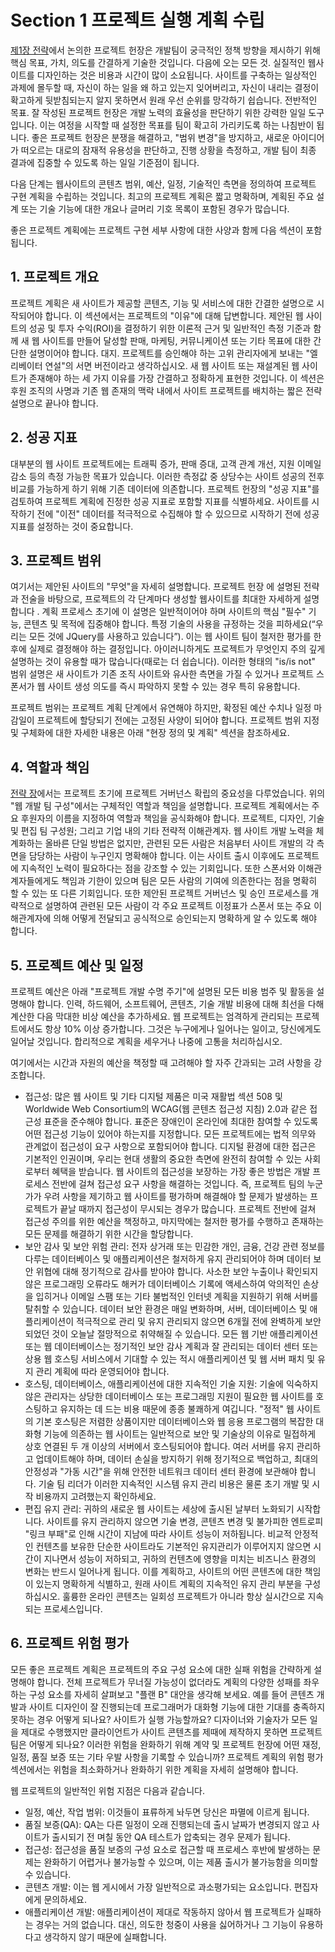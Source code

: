 # Section 1 프로젝트 실행 계획 수립

[제1장 전략](https://webstyleguide.com/1-strategy.html)에서 논의한 프로젝트 헌장은 개발팀이 궁극적인 정책 방향을 제시하기 위해 핵심 목표, 가치, 의도를 간결하게 기술한 것입니다. 다음에 오는 모든 것. 실질적인 웹사이트를 디자인하는 것은 비용과 시간이 많이 소요됩니다. 사이트를 구축하는 일상적인 과제에 몰두할 때, 자신이 하는 일을 왜 하고 있는지 잊어버리고, 자신이 내리는 결정이 확고하게 뒷받침되는지 알지 못하면서 원래 우선 순위를 망각하기 쉽습니다. 전반적인 목표. 잘 작성된 프로젝트 헌장은 개발 노력의 효율성을 판단하기 위한 강력한 일일 도구입니다. 이는 여정을 시작할 때 설정한 목표를 팀이 확고히 가리키도록 하는 나침반이 됩니다. 좋은 프로젝트 헌장은 분쟁을 해결하고, "범위 변경"을 방지하고, 새로운 아이디어가 떠오르는 대로의 잠재적 유용성을 판단하고, 진행 상황을 측정하고, 개발 팀이 최종 결과에 집중할 수 있도록 하는 일일 기준점이 됩니다.

다음 단계는 웹사이트의 콘텐츠 범위, 예산, 일정, 기술적인 측면을 정의하여 프로젝트 구현 계획을 수립하는 것입니다. 최고의 프로젝트 계획은 짧고 명확하며, 계획된 주요 설계 또는 기술 기능에 대한 개요나 글머리 기호 목록이 포함된 경우가 많습니다.

좋은 프로젝트 계획에는 프로젝트 구현 세부 사항에 대한 사양과 함께 다음 섹션이 포함됩니다.

## 1. 프로젝트 개요

프로젝트 계획은 새 사이트가 제공할 콘텐츠, 기능 및 서비스에 대한 간결한 설명으로 시작되어야 합니다. 이 섹션에서는 프로젝트의 "이유"에 대해 답변합니다. 제안된 웹 사이트의 성공 및 투자 수익(ROI)을 결정하기 위한 이론적 근거 및 일반적인 측정 기준과 함께 새 웹 사이트를 만들어 달성할 판매, 마케팅, 커뮤니케이션 또는 기타 목표에 대한 간단한 설명이어야 합니다. 대지. 프로젝트를 승인해야 하는 고위 관리자에게 보내는 "엘리베이터 연설"의 서면 버전이라고 생각하십시오. 새 웹 사이트 또는 재설계된 웹 사이트가 존재해야 하는 세 가지 이유를 가장 간결하고 정확하게 표현한 것입니다. 이 섹션은 후원 조직의 사명과 기존 웹 존재의 맥락 내에서 사이트 프로젝트를 배치하는 짧은 전략 설명으로 끝나야 합니다.

## 2. 성공 지표

대부분의 웹 사이트 프로젝트에는 트래픽 증가, 판매 증대, 고객 관계 개선, 지원 이메일 감소 등의 측정 가능한 목표가 있습니다. 이러한 측정값 중 상당수는 사이트 성공의 전후 비교를 가능하게 하기 위해 기존 데이터에 의존합니다. 프로젝트 헌장의 "성공 지표"를 검토하여 프로젝트 계획에 진정한 성공 지표로 포함할 지표를 식별하세요. 사이트를 시작하기 전에 "이전" 데이터를 적극적으로 수집해야 할 수 있으므로 시작하기 전에 성공 지표를 설정하는 것이 중요합니다.

## 3. 프로젝트 범위

여기서는 제안된 사이트의 "무엇"을 자세히 설명합니다. 프로젝트 헌장 에 설명된 전략과 전술을 바탕으로, 프로젝트의 각 단계마다 생성할 웹사이트를 최대한 자세하게 설명합니다 . 계획 프로세스 초기에 이 설명은 일반적이어야 하며 사이트의 핵심 "필수" 기능, 콘텐츠 및 목적에 집중해야 합니다. 특정 기술의 사용을 규정하는 것을 피하세요(“우리는 모든 것에 JQuery를 사용하고 있습니다”). 이는 웹 사이트 팀이 철저한 평가를 한 후에 실제로 결정해야 하는 결정입니다. 아이러니하게도 프로젝트가 무엇인지 주의 깊게 설명하는 것이 유용할 때가 많습니다(때로는 더 쉽습니다). 이러한 형태의 "is/is not" 범위 설명은 새 사이트가 기존 조직 사이트와 유사한 측면을 가질 수 있거나 프로젝트 스폰서가 웹 사이트 생성 의도를 즉시 파악하지 못할 수 있는 경우 특히 유용합니다.

프로젝트 범위는 프로젝트 계획 단계에서 유연해야 하지만, 확정된 예산 수치나 일정 마감일이 프로젝트에 할당되기 전에는 고정된 사양이 되어야 합니다. 프로젝트 범위 지정 및 구체화에 대한 자세한 내용은 아래 "현장 정의 및 계획" 섹션을 참조하세요.

## 4. 역할과 책임

[전략 장](https://webstyleguide.com/1-strategy.html)에서는 프로젝트 초기에 프로젝트 거버넌스 확립의 중요성을 다루었습니다. 위의 "웹 개발 팀 구성"에서는 구체적인 역할과 책임을 설명합니다. 프로젝트 계획에서는 주요 후원자의 이름을 지정하여 역할과 책임을 공식화해야 합니다. 프로젝트, 디자인, 기술 및 편집 팀 구성원; 그리고 기업 내의 기타 전략적 이해관계자. 웹 사이트 개발 노력을 체계화하는 올바른 단일 방법은 없지만, 관련된 모든 사람은 처음부터 사이트 개발의 각 측면을 담당하는 사람이 누구인지 명확해야 합니다. 이는 사이트 출시 이후에도 프로젝트에 지속적인 노력이 필요하다는 점을 강조할 수 있는 기회입니다. 또한 스폰서와 이해관계자들에게도 책임과 기한이 있으며 팀은 모든 사람의 기여에 의존한다는 점을 명확히 할 수 있는 또 다른 기회입니다. 또한 제안된 프로젝트 거버넌스 및 승인 프로세스를 개략적으로 설명하여 관련된 모든 사람이 각 주요 프로젝트 이정표가 스폰서 또는 주요 이해관계자에 의해 어떻게 전달되고 공식적으로 승인되는지 명확하게 알 수 있도록 해야 합니다.

## 5. 프로젝트 예산 및 일정

프로젝트 예산은 아래 "프로젝트 개발 수명 주기"에 설명된 모든 비용 범주 및 활동을 설명해야 합니다. 인력, 하드웨어, 소프트웨어, 콘텐츠, 기술 개발 비용에 대해 최선을 다해 계산한 다음 막대한 비상 예산을 추가하세요. 웹 프로젝트는 엄격하게 관리되는 프로젝트에서도 항상 10% 이상 증가합니다. 그것은 누구에게나 일어나는 일이고, 당신에게도 일어날 것입니다. 합리적으로 계획을 세우거나 나중에 고통을 처리하십시오.

여기에서는 시간과 자원의 예산을 책정할 때 고려해야 할 자주 간과되는 고려 사항을 강조합니다.

- 접근성: 많은 웹 사이트 및 기타 디지털 제품은 미국 재활법 섹션 508 및 Worldwide Web Consortium의 WCAG(웹 콘텐츠 접근성 지침) 2.0과 같은 접근성 표준을 준수해야 합니다. 표준은 장애인이 온라인에 최대한 참여할 수 있도록 어떤 접근성 기능이 있어야 하는지를 지정합니다. 모든 프로젝트에는 법적 의무와 관계없이 접근성이 요구 사항으로 포함되어야 합니다. 디지털 환경에 대한 접근은 기본적인 인권이며, 우리는 현대 생활의 중요한 측면에 완전히 참여할 수 있는 사회로부터 혜택을 받습니다. 웹 사이트의 접근성을 보장하는 가장 좋은 방법은 개발 프로세스 전반에 걸쳐 접근성 요구 사항을 해결하는 것입니다. 즉, 프로젝트 팀의 누군가가 우려 사항을 제기하고 웹 사이트를 평가하며 해결해야 할 문제가 발생하는 프로젝트가 끝날 때까지 접근성이 무시되는 경우가 많습니다. 프로젝트 전반에 걸쳐 접근성 주의를 위한 예산을 책정하고, 마지막에는 철저한 평가를 수행하고 존재하는 모든 문제를 해결하기 위한 시간을 할당합니다.
- 보안 감사 및 보안 위험 관리: 전자 상거래 또는 민감한 개인, 금융, 건강 관련 정보를 다루는 데이터베이스 및 애플리케이션은 철저하게 유지 관리되어야 하며 데이터 보안 위협에 대해 정기적으로 감사를 받아야 합니다. 사소한 보안 누출이나 확인되지 않은 프로그래밍 오류라도 해커가 데이터베이스 기록에 액세스하여 악의적인 손상을 입히거나 이메일 스팸 또는 기타 불법적인 인터넷 계획을 지원하기 위해 서버를 탈취할 수 있습니다. 데이터 보안 환경은 매일 변화하며, 서버, 데이터베이스 및 애플리케이션이 적극적으로 관리 및 유지 관리되지 않으면 6개월 전에 완벽하게 보안되었던 것이 오늘날 절망적으로 취약해질 수 있습니다. 모든 웹 기반 애플리케이션 또는 웹 데이터베이스는 정기적인 보안 감사 계획과 잘 관리되는 데이터 센터 또는 상용 웹 호스팅 서비스에서 기대할 수 있는 적시 애플리케이션 및 웹 서버 패치 및 유지 관리 계획에 따라 운영되어야 합니다.
- 호스팅, 데이터베이스, 애플리케이션에 대한 지속적인 기술 지원: 기술에 익숙하지 않은 관리자는 상당한 데이터베이스 또는 프로그래밍 지원이 필요한 웹 사이트를 호스팅하고 유지하는 데 드는 비용 때문에 종종 불쾌하게 여깁니다. "정적" 웹 사이트의 기본 호스팅은 저렴한 상품이지만 데이터베이스와 웹 응용 프로그램의 복잡한 대화형 기능에 의존하는 웹 사이트는 일반적으로 보안 및 기술상의 이유로 밀접하게 상호 연결된 두 개 이상의 서버에서 호스팅되어야 합니다. 여러 서버를 유지 관리하고 업데이트해야 하며, 데이터 손실을 방지하기 위해 정기적으로 백업하고, 최대의 안정성과 "가동 시간"을 위해 안전한 네트워크 데이터 센터 환경에 보관해야 합니다. 기술 팀 리더가 이러한 지속적인 시스템 유지 관리 비용은 물론 초기 개발 및 시작 비용까지 고려했는지 확인하세요.
- 편집 유지 관리: 귀하의 새로운 웹 사이트는 세상에 출시된 날부터 노화되기 시작합니다. 사이트를 유지 관리하지 않으면 기술 변경, 콘텐츠 변경 및 불가피한 엔트로피 "링크 부패"로 인해 시간이 지남에 따라 사이트 성능이 저하됩니다. 비교적 안정적인 컨텐츠를 보유한 단순한 사이트라도 기본적인 유지관리가 이루어지지 않으면 시간이 지나면서 성능이 저하되고, 귀하의 컨텐츠에 영향을 미치는 비즈니스 환경의 변화는 반드시 일어나게 됩니다. 이를 계획하고, 사이트의 어떤 콘텐츠에 대한 책임이 있는지 명확하게 식별하고, 원래 사이트 계획의 지속적인 유지 관리 부분을 구성하십시오. 훌륭한 온라인 콘텐츠는 일회성 프로젝트가 아니라 항상 실시간으로 지속되는 프로세스입니다.

## 6. 프로젝트 위험 평가

모든 좋은 프로젝트 계획은 프로젝트의 주요 구성 요소에 대한 실패 위험을 간략하게 설명해야 합니다. 전체 프로젝트가 무너질 가능성이 없더라도 계획의 다양한 성패를 좌우하는 구성 요소를 자세히 살펴보고 "플랜 B" 대안을 생각해 보세요. 예를 들어 콘텐츠 개발과 사이트 디자인이 잘 진행되는데 프로그래머가 대화형 기능에 대한 기대를 충족하지 못하는 경우 어떻게 되나요? 사이트가 실행 가능할까요? 디자이너와 기술자가 모든 일을 제대로 수행했지만 클라이언트가 사이트 콘텐츠를 제때에 제작하지 못하면 프로젝트 팀은 어떻게 되나요? 이러한 위험을 완화하기 위해 계약 및 프로젝트 헌장에 어떤 재정, 일정, 품질 보증 또는 기타 우발 사항을 기록할 수 있습니까? 프로젝트 계획의 위험 평가 섹션에서는 위험을 최소화하거나 완화하기 위한 계획을 자세히 설명해야 합니다.

웹 프로젝트의 일반적인 위험 지점은 다음과 같습니다.

- 일정, 예산, 작업 범위: 이것들이 표류하게 놔두면 당신은 파멸에 이르게 됩니다.
- 품질 보증(QA): QA는 다른 일정이 오래 진행되는데 출시 날짜가 변경되지 않고 사이트가 출시되기 전 며칠 동안 QA 테스트가 압축되는 경우 문제가 됩니다.
- 접근성: 접근성을 품질 보증의 구성 요소로 접근할 때 프로세스 후반에 발생하는 문제는 완화하기 어렵거나 불가능할 수 있으며, 이는 제품 출시가 불가능함을 의미할 수 있습니다.
- 콘텐츠 개발: 이는 웹 게시에서 가장 일반적으로 과소평가되는 요소입니다. 편집자에게 문의하세요.
- 애플리케이션 개발: 애플리케이션이 제대로 작동하지 않아서 웹 프로젝트가 실패하는 경우는 거의 없습니다. 대신, 의도한 청중이 사용을 싫어하거나 그 기능이 유용하다고 생각하지 않기 때문에 실패합니다.
